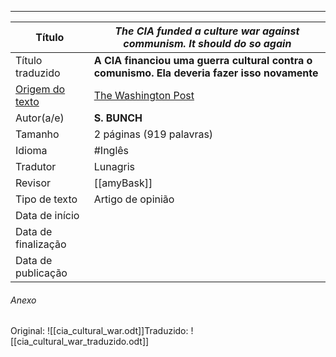 ****
|Título|_**The CIA funded a culture war against communism. It should do so again**_|
| -------------------------------------------------------------- | ------------------------------------------------------------------ |
| Título traduzido|**A CIA financiou uma guerra cultural contra o comunismo. Ela deveria fazer isso novamente**|
| [Origem do texto](https://www.washingtonpost.com/news/act-four/wp/2018/08/22/the-cia-funded-a-culture-war-against-communism-it-should-do-so-again/)|[The Washington Post](https://www.washingtonpost.com/news/act-four/wp/2018/08/22/the-cia-funded-a-culture-war-against-communism-it-should-do-so-again/)|
| Autor(a/e)  |**S. BUNCH**|
| Tamanho                                                        |2 páginas (919 palavras)|
| Idioma                                                         | #Inglês |
| Tradutor                                                       |Lunagris|
| Revisor                                                        |[[amyBask]]|
| Tipo de texto                                                  |Artigo de opinião|
| Data de início                                                 |                                                                    |
| Data de finalização                                            |                                                                    |
| Data de publicação |                                                                    |

###### Anexo
Original: ![[cia_cultural_war.odt]]Traduzido: ![[cia_cultural_war_traduzido.odt]]